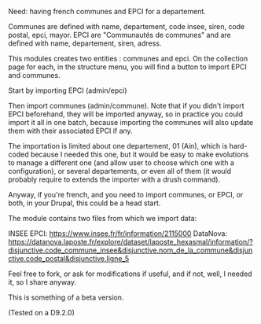 
Need: having french communes and EPCI for a departement.

Communes are defined with name, departement, code insee, siren, code postal, epci, mayor.
EPCI are "Communautés de communes" and are defined with name, departement, siren, adress.

This modules creates two entities : communes and epci.
On the collection page for each, in the structure menu, you will find a button to import EPCI and communes.

Start by importing EPCI (admin/epci)

Then import communes (admin/commune). 
Note that if you didn't import EPCI beforehand, they will be imported anyway, so in practice you could import it all in one batch, because importing the communes will also update them with their associated EPCI if any.

The importation is limited about one departement, 01 (Ain), which is hard-coded because I needed this one, but it would be easy to make evolutions to manage a different one (and allow user to choose which one with a configuration), or several departements, or even all of them (it would probably require to extends the importer with a drush command).

Anyway, if you're french, and you need to import communes, or EPCI, or both, in your Drupal, this could be a head start.

The module contains two files from which we import data:

INSEE EPCI: https://www.insee.fr/fr/information/2115000
DataNova: https://datanova.laposte.fr/explore/dataset/laposte_hexasmal/information/?disjunctive.code_commune_insee&disjunctive.nom_de_la_commune&disjunctive.code_postal&disjunctive.ligne_5

Feel free to fork, or ask for modifications if useful, and if not, well, I needed it, so I share anyway.

This is something of a beta version.

(Tested on a D9.2.0)

